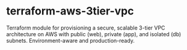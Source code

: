 # terraform-aws-3tier-vpc
Terraform module for provisioning a secure, scalable 3-tier VPC architecture on AWS with public (web), private (app), and isolated (db) subnets. Environment-aware and production-ready.
